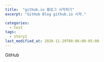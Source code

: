 ```yaml
---
title:  "github.io 블로그 시작하기"
excerpt: "GitHub Blog github.io 시작."

categories:
  - test
tags:
  - story1
last_modified_at: 2020-11-29T08:06:00-05:00
---
```


GitHub
